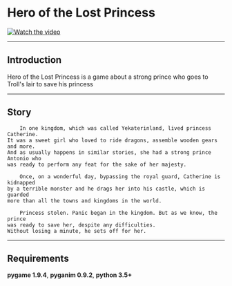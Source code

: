 # Hero of the Lost Princess
[![Watch the video](https://img.youtube.com/vi/BtPhp9pSIuc/0.jpg)](https://www.youtube.com/watch?v=BtPhp9pSIuc)
___
## Introduction
Hero of the Lost Princess is a game about a strong prince who goes to Troll's lair to save his princess
___
## Story
        In one kingdom, which was called Yekaterinland, lived princess Catherine.
    It was a sweet girl who loved to ride dragons, assemble wooden gears and more.
    And as usually happens in similar stories, she had a strong prince Antonio who
    was ready to perform any feat for the sake of her majesty.
        
        Once, on a wonderful day, bypassing the royal guard, Catherine is kidnapped
    by a terrible monster and he drags her into his castle, which is guarded
    more than all the towns and kingdoms in the world.

        Princess stolen. Panic began in the kingdom. But as we know, the prince
    was ready to save her, despite any difficulties.
    Without losing a minute, he sets off for her.
___
## Requirements
**pygame 1.9.4**, **pyganim 0.9.2**, **python 3.5+**
